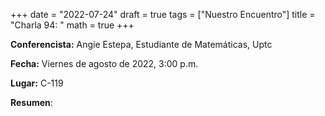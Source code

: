 +++
date  = "2022-07-24"
draft = true
tags  = ["Nuestro Encuentro"]
title = "Charla 94: "
math  = true
+++

**Conferencista:** Angie Estepa, Estudiante de Matemáticas, Uptc

**Fecha:** Viernes  de agosto de 2022, 3:00 p.m.

**Lugar:** C-119 

**Resumen**: 
